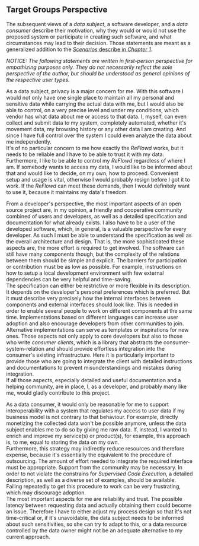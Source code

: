 ## Target Groups Perspective



The subsequent views of a *data subject*, a software developer, and a *data consumer* describe their 
motivation, why they would or would not use the proposed system or participate in creating such 
software, and what circumstances may lead to their decision. Those statements are meant as a 
generalized addition to the [*Scenarios* describe in *Chapter 1*](#scenarios).  

*NOTICE: The following statements are written in first-person perspective for empathizing purposes 
only. They do not necessarily reflect the sole perspective of the author, but should be understood 
as general opinions of the respective user types.*



As a data subject, privacy is a major concern for me. With this software I would not only have one
single place to maintain all my personal and sensitive data while carrying the actual data with me, 
but I would also be able to control, on a very precise level and under my conditions, which vendor 
has what data about me or access to that data. I, myself, can even collect and submit data to my 
system, completely automated, whether it's movement data, my browsing history or any other data I am 
creating. And since I have full control over the system I could even analyze the data about me 
independently.  
It's of no particular concern to me how exactly the *ReFlowd* works, but it needs to be reliable and
I have to be able to trust it with my data. Furthermore, I like to be able to control my *ReFlowd* 
regardless of where I am. If somebody wants to access my data, I would like to be informed about 
that and would like to decide, on my own, how to proceed. Convenient setup and usage is vital, 
otherwise I would probably resign before I got it to work. 
If the *ReFlowd* can meet these demands, then I would definitely want to use it, because it maintains 
my data's freedom.

From a developer's perspective, the most important aspects of an open source project are, in my 
opinion, a friendly and cooperative community combined of users and developers, as well as a 
detailed specification and documentation for what already exists. I also have to be a user of the 
developed software, which, in general, is a valuable perspective for every developer. As such I must 
be able to understand the specification as well as the overall architecture and design. That is, the 
more sophisticated these aspects are, the more effort is required to get involved. The software can 
still have many components though, but the complexity of the relations between them should be simple 
and explicit. The barriers for participation or contribution must be as low as possible. For 
example, instructions on how to setup a local development environment with few external 
dependencies can be very helpful and time-saving.  
The specification can either be restrictive or more flexible in its description. It depends on the 
developer's personal preferences which is preferred. But it must describe very precisely how the 
internal interfaces between components and external interfaces should look like. This is needed in 
order to enable several people to work on different components at the same time. Implementations 
based on different languages can increase user adoption and also encourage developers from other 
communities to join. Alternative implementations can serve as templates or inspirations for new 
ones. Those aspects not only apply to core developers but also to those who write 
*consumer clients*, which is a library that abstracts the consumer-system-relation and should 
provide effortless integration into the consumer's existing infrastructure. Here it is particularly 
important to provide those who are going to integrate the client with detailed instructions and 
documentations to prevent misunderstandings and mistakes during integration.  
If all those aspects, especially detailed and useful documentation and a helping community, are in 
place, I, as a developer, and probably many like me, would gladly contribute to this project.

As a data consumer, it would only be reasonable for me to support interoperability with a system 
that regulates my access to user data if my business model is not contrary to that behaviour. For 
example, directly monetizing the collected data won't be possible anymore, unless the data subject 
enables me to do so by giving me raw data. If, instead, I wanted to enrich and improve my service(s) 
or product(s), for example, this approach is, to me, equal to storing the data on my own.   
Furthermore, this strategy may indirectly reduce resources and therefore expense, because it's 
essentially the equivalent to the procedure of outsourcing. The amount of effort needed to integrate 
the required interface must be appropriate. Support from the community may be necessary. In order to 
not violate the constrains for *Supervised Code Execution*, a detailed description, as well as a 
diverse set of examples, should be available. Failing repeatedly to get this procedure to work can 
be very frustrating, which may discourage adoption.   
The most important aspects for me are reliability and trust. The possible latency between requesting 
data and actually obtaining them could become an issue. Therefore I have to either adjust my process 
design so that it's not time-critical or, if it's unavoidable, the data subject needs to be informed 
about such sensitivities, so she can try to adapt to this, or a data resource controlled by the data 
owner might not be an adequate alternative to my current approach. 
